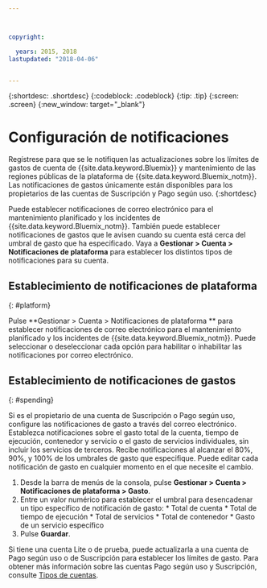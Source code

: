 ```yaml
---



copyright:

  years: 2015, 2018
lastupdated: "2018-04-06"


---
```


{:shortdesc: .shortdesc}
{:codeblock: .codeblock}
{:tip: .tip}
{:screen: .screen}
{:new_window: target="_blank"}

# Configuración de notificaciones
Regístrese para que se le notifiquen las actualizaciones sobre los límites de gastos de cuenta de {{site.data.keyword.Bluemix}} y mantenimiento de las regiones públicas de la plataforma de {{site.data.keyword.Bluemix_notm}}. Las notificaciones de gastos únicamente están disponibles para los propietarios de las cuentas de Suscripción y Pago según uso.
{:shortdesc}

Puede establecer notificaciones de correo electrónico para el mantenimiento planificado y los incidentes de {{site.data.keyword.Bluemix_notm}}. También puede establecer notificaciones de gastos que le avisen cuando su cuenta está cerca del umbral de gasto que ha especificado. Vaya a **Gestionar > Cuenta > Notificaciones de plataforma** para establecer los distintos tipos de notificaciones para su cuenta.

## Establecimiento de notificaciones de plataforma
{: #platform}

Pulse **Gestionar > Cuenta > Notificaciones de plataforma ** para establecer notificaciones de correo electrónico para el mantenimiento planificado y los incidentes de {{site.data.keyword.Bluemix_notm}}. Puede seleccionar o deseleccionar cada opción para habilitar o inhabilitar las notificaciones por correo electrónico.

## Establecimiento de notificaciones de gastos
{: #spending}

Si es el propietario de una cuenta de Suscripción o Pago según uso, configure las notificaciones de gasto a través del correo electrónico. Establezca notificaciones sobre el gasto total de la cuenta, tiempo de ejecución, contenedor y servicio o el gasto de servicios individuales, sin incluir los servicios de terceros. Recibe notificaciones al alcanzar el 80%, 90%, y 100% de los umbrales de gasto que especifique. Puede editar cada notificación de gasto en cualquier momento en el que necesite el cambio.

  1. Desde la barra de menús de la consola, pulse **Gestionar > Cuenta > Notificaciones de plataforma > Gasto**.
  2. Entre un valor numérico para establecer el umbral para desencadenar un tipo específico de notificación de gasto:
    * Total de cuenta
    * Total de tiempo de ejecución
    * Total de servicios
    * Total de contenedor
    * Gasto de un servicio específico
  3. Pulse **Guardar**.
  
Si tiene una cuenta Lite o de prueba, puede actualizarla a una cuenta de Pago según uso o de Suscripción para establecer los límites de gasto. Para obtener más información sobre las cuentas Pago según uso y Suscripción, consulte [Tipos de cuentas](/docs/account/index.html#accounts).
